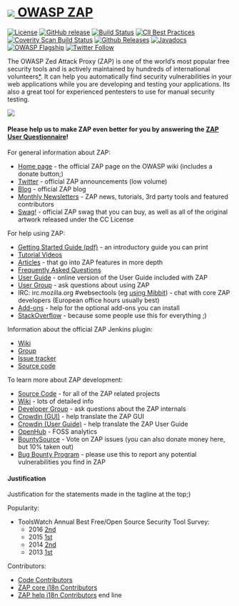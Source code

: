 # [![](https://raw.githubusercontent.com/wiki/zaproxy/zaproxy/images/zap32x32.png) OWASP ZAP](https://www.owasp.org/index.php/ZAP)
[![License](https://img.shields.io/badge/license-Apache%202-4EB1BA.svg)](https://www.apache.org/licenses/LICENSE-2.0.html)
[![GitHub release](https://img.shields.io/github/release/zaproxy/zaproxy.svg)](https://github.com/zaproxy/zaproxy/wiki/Downloads)
[![Build Status](https://travis-ci.org/zaproxy/zaproxy.svg?branch=develop)](https://travis-ci.org/zaproxy/zaproxy)
[![CII Best Practices](https://bestpractices.coreinfrastructure.org/projects/24/badge)](https://bestpractices.coreinfrastructure.org/projects/24)
[![Coverity Scan Build Status](https://scan.coverity.com/projects/5559/badge.svg)](https://scan.coverity.com/projects/zaproxy-zaproxy)
[![Github Releases](https://img.shields.io/github/downloads/zaproxy/zaproxy/latest/total.svg?maxAge=2592000)](https://zapbot.github.io/zap-mgmt-scripts/downloads.html)
[![Javadocs](https://javadoc.io/badge/org.zaproxy/zap/2.7.0.svg)](https://javadoc.io/doc/org.zaproxy/zap/2.7.0)
[![OWASP Flagship](https://img.shields.io/badge/owasp-flagship-brightgreen.svg)](https://www.owasp.org/index.php/OWASP_Project_Inventory#tab=Flagship_Projects)
[![Twitter Follow](https://img.shields.io/twitter/follow/zaproxy.svg?style=social&label=Follow&maxAge=2592000)](https://twitter.com/zaproxy)

The OWASP Zed Attack Proxy (ZAP) is one of the world’s most popular free security tools and is actively maintained by hundreds of international volunteers[*](#justification). It can help you automatically find security vulnerabilities in your web applications while you are developing and testing your applications. Its also a great tool for experienced pentesters to use for manual security testing.


[![](https://raw.githubusercontent.com/wiki/zaproxy/zaproxy/images/ZAP-Download.png)](https://github.com/zaproxy/zaproxy/wiki/Downloads)

#### Please help us to make ZAP even better for you by answering the [ZAP User Questionnaire](https://docs.google.com/forms/d/1-k-vcj_sSxlil6XLxCFade-m-IQVeE2h9gduA-2ZPPA/viewform)!

For general information about ZAP:
  * [Home page](https://www.owasp.org/index.php/ZAP) - the official ZAP page on the OWASP wiki (includes a donate button;)
  * [Twitter](https://twitter.com/zaproxy)	- official ZAP announcements (low volume)
  * [Blog](https://zaproxy.blogspot.com/)	- official ZAP blog
  * [Monthly Newsletters](https://github.com/zaproxy/zaproxy/wiki/Newsletters) - ZAP news, tutorials, 3rd party tools and featured contributors
  * [Swag!](https://github.com/zaproxy/zap-swag) - official ZAP swag that you can buy, as well as all of the original artwork released under the CC License

For help using ZAP:
  * [Getting Started Guide (pdf)](https://github.com/zaproxy/zaproxy/releases/download/2.7.0/ZAPGettingStartedGuide-2.7.pdf) - an introductory guide you can print
  * [Tutorial Videos](https://www.youtube.com/playlist?list=PLEBitBW-Hlsv8cEIUntAO8st2UGhmrjUB)
  * [Articles](https://github.com/zaproxy/zaproxy/wiki/ZAP-Articles) - that go into ZAP features in more depth
  * [Frequently Asked Questions](https://github.com/zaproxy/zaproxy/wiki/FAQtoplevel)
  * [User Guide](https://github.com/zaproxy/zap-core-help/wiki) - online version of the User Guide included with ZAP
  * [User Group](https://groups.google.com/group/zaproxy-users) - ask questions about using ZAP
  * IRC: irc.mozilla.org #websectools (eg [using Mibbit](http://chat.mibbit.com/?server=irc.mozilla.org%3A%2B6697&channel=%23websectools)) - chat with core ZAP developers (European office hours usually best)
  * [Add-ons](https://github.com/zaproxy/zap-extensions/wiki) - help for the optional add-ons you can install
  * [StackOverflow](https://stackoverflow.com/questions/tagged/zap) - because some people use this for everything ;)

Information about the official ZAP Jenkins plugin:
  * [Wiki](https://wiki.jenkins-ci.org/display/JENKINS/zap+plugin)
  * [Group](https://groups.google.com/forum/#%21forum/zaproxy-jenkins)
  * [Issue tracker](https://issues.jenkins-ci.org/issues/?jql=project%20%3D%20JENKINS%20AND%20component%20%3D%20zap-plugin)
  * [Source code](https://github.com/jenkinsci/zap-plugin)

To learn more about ZAP development:
  * [Source Code](https://github.com/zaproxy) - for all of the ZAP related projects
  * [Wiki](https://github.com/zaproxy/zaproxy/wiki/Introduction) - lots of detailed info
  * [Developer Group](https://groups.google.com/group/zaproxy-develop) - ask questions about the ZAP internals
  * [Crowdin (GUI)](https://crowdin.com/project/owasp-zap) - help translate the ZAP GUI
  * [Crowdin (User Guide)](https://crowdin.com/project/owasp-zap-help) - help translate the ZAP User Guide
  * [OpenHub](https://www.openhub.net/p/zaproxy)	- FOSS analytics
  * [BountySource](https://www.bountysource.com/teams/zap/issues)	- Vote on ZAP issues (you can also donate money here, but 10% taken out)
  * [Bug Bounty Program](https://bugcrowd.com/owaspzap) - please use this to report any potential vulnerabilities you find in ZAP

#### Justification
Justification for the statements made in the tagline at the top;)

Popularity:
  * ToolsWatch Annual Best Free/Open Source Security Tool Survey:
    * 2016 [2nd](http://www.toolswatch.org/2017/02/2016-top-security-tools-as-voted-by-toolswatch-org-readers/)
    * 2015 [1st](http://www.toolswatch.org/2016/02/2015-top-security-tools-as-voted-by-toolswatch-org-readers/)
    * 2014 [2nd](http://www.toolswatch.org/2015/01/2014-top-security-tools-as-voted-by-toolswatch-org-readers/)
    * 2013 [1st](http://www.toolswatch.org/2013/12/2013-top-security-tools-as-voted-by-toolswatch-org-readers/)

Contributors:
  * [Code Contributors](https://www.openhub.net/p/zaproxy)
  * [ZAP core i18n Contributors](https://crowdin.com/project/owasp-zap)
  * [ZAP help i18n Contributors](https://crowdin.com/project/owasp-zap-help)
  end line
